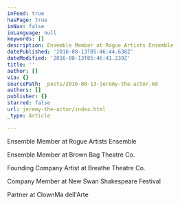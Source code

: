 ```yaml
---
inFeed: true
hasPage: true
inNav: false
inLanguage: null
keywords: []
description: Ensemble Member at Rogue Artists Ensemble
datePublished: '2016-08-13T05:46:44.638Z'
dateModified: '2016-08-13T05:46:41.239Z'
title: ''
author: []
via: {}
sourcePath: _posts/2016-08-13-jeremy-the-actor.md
authors: []
publisher: {}
starred: false
url: jeremy-the-actor/index.html
_type: Article

---
```

Ensemble Member at Rogue Artists Ensemble

Ensemble Member at Brown Bag Theatre Co.

Founding Company Artist at Breathe Theatre Co.

Company Member at New Swan Shakespeare Festival

Partner at ClownMa dell'Arte